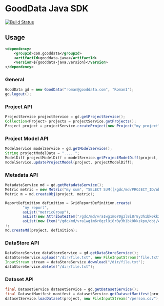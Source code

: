 # GoodData Java SDK

[![Build Status](https://travis-ci.org/martiner/gooddata-java.png?branch=master)](https://travis-ci.org/martiner/gooddata-java)

## Usage

```xml
<dependency>
    <groupId>com.gooddata</groupId>
    <artifactId>gooddata-java</artifactId>
    <version>${gooddata-java.version}</version>
</dependency>
```

### General

```java
GoodData gd = new GoodData("roman@gooddata.com", "Roman1");
gd.logout();
```

### Project API

```java
ProjectService projectService = gd.getProjectService();
Collection<Project> projects = projectService.getProjects();
Project project = projectService.createProject(new Project("my project", "MyAuthToken"));
```

### Project Model API
```java
ModelService modelService = gd.getModelService();
String projectModelData = ".....";
ModelDiff projectModelDiff = modelService.getProjectModelDiff(project, projectModelData);
modelService.updateProjectModel(project, projectModelDiff);
```

### Metadata API

```java
MetadataService md = gd.getMetadataService();
Metric metric = new Metric("my sum", "SELECT SUM([/gdc/md/PROJECT_ID/obj/ID])", "#,##0");
Metric m = md.createObj(project, metric);

ReportDefinition definition = GridReportDefinition.create(
        "my report",
        asList("metricGroup"),
        asList(new AttributeItem("/gdc/md/vra1wg1m6r0gzl8i8r8y3h1bk0kkzkpo/obj/29")),
        asList(new Item("/gdc/md/vra1wg1m6r0gzl8i8r8y3h1bk0kkzkpo/obj/41"))
);
md.createMd(project, definition);
```

### DataStore API

```java
DataStoreService dataStoreService = gd.getDataStoreService();
dataStoreService.upload("/dir/file.txt", new FileInputStream("file.txt"));
InputStream stream = dataStoreService.download("/dir/file.txt");
dataStoreService.delete("/dir/file.txt");

```

### Dataset API

```java
final DatasetService datasetService = gd.getDatasetService();
final DatasetManifest manifest = datasetService.getDatasetManifest(project, "datasetId");
datasetService.loadDataset(project, new FileInputStream("/person.csv"), manifest);

```

